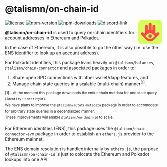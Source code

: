 # @talismn/on-chain-id

<img src="talisman.svg" alt="Talisman" width="15%" align="right" />

[![license](https://img.shields.io/github/license/talismansociety/talisman?style=flat-square)](https://github.com/TalismanSociety/talisman/blob/dev/LICENSE)
[![npm-version](https://img.shields.io/npm/v/@talismn/on-chain-id?style=flat-square)](https://www.npmjs.com/package/@talismn/on-chain-id)
[![npm-downloads](https://img.shields.io/npm/dw/@talismn/on-chain-id?style=flat-square)](https://www.npmjs.com/package/@talismn/on-chain-id)
[![discord-link](https://img.shields.io/discord/858891448271634473?logo=discord&logoColor=white&style=flat-square)](https://discord.gg/talisman)

**@talismn/on-chain-id** is used to query on-chain identifiers for account addresses in Ethereum and Polkadot.

In the case of Ethereum, it is also possible to go the other way (i.e. use the ENS identifier to look up an account address).

For Polkadot identities, this package leans heavily on `@talismn/balances`, `@talismn/chain-connector` and associated packages in order to:

1. Share open RPC connections with other wallet/dapp features, and
2. Manage chain state queries in a scalable (multi-chain) manner<sup>[1]</sup>.

<sup>[1] - At the moment this package downloads the entire chain metdata for one state query (`Identity::identityOf`).  
We have plans to improve the `@talismn/mutate-metadata` package in order to accomodate for arbitrary state queries in a decentralized manner.  
These improvements will enable `@talismn/on-chain-id` to scale.</sup>

For Ethereum identities (ENS), this package uses the `@talismn/chain-connector-evm` package in order to establish an `ethers.js` provider to the Ethereum mainnet.

The ENS domain resolution is handled internally by `ethers.js`, the purpose of `@talismn/on-chain-id` is just to colocate the Ethereum and Polkadot lookups into one API.
